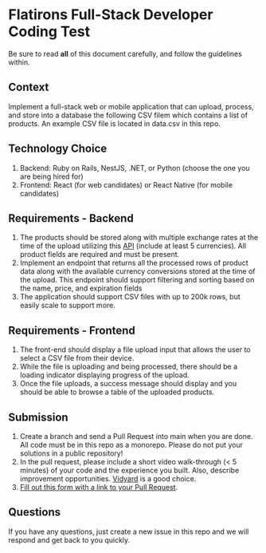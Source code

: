 # Flatirons Full-Stack Developer Coding Test

Be sure to read **all** of this document carefully, and follow the guidelines within.

## Context

Implement a full-stack web or mobile application that can upload, process, and store into a database the following CSV filem which contains a list of products. An example CSV file is located in data.csv in this repo.

## Technology Choice
1. Backend: Ruby on Rails, NestJS, .NET, or Python (choose the one you are being hired for)
2. Frontend: React (for web candidates) or React Native (for mobile candidates)

## Requirements - Backend

1. The products should be stored along with multiple exchange rates at the time of the upload utilizing this [API](https://github.com/fawazahmed0/exchange-api) (include at least 5 currencies). All product fields are required and must be present.
2. Implement an endpoint that returns all the processed rows of product data along with the available currency conversions stored at the time of the upload. This endpoint should support filtering and sorting based on the name, price, and expiration fields
4. The application should support CSV files with up to 200k rows, but easily scale to support more.

## Requirements - Frontend
1. The front-end should display a file upload input that allows the user to select a CSV file from their device.
2. While the file is uploading and being processed, there should be a loading indicator displaying progress of the upload.
3. Once the file uploads, a success message should display and you should be able to browse a table of the uploaded products.

## Submission

1. Create a branch and send a Pull Request into main when you are done. All code must be in this repo as a monorepo. Please do not put your solutions in a public repository!
2. In the pull request, please include a short video walk-through (< 5 minutes) of your code and the experience you built. Also, describe improvement opportunities. [Vidyard](https://www.vidyard.com/chrome-extension-screen-recording/?utm_source=google-ads&utm_medium=cpc&utm_campaign=ChromeExtensionScreenRecord&utm_content=Extention_ChromeExt&utm_term=computer%20screen%20recorder%20free_b&gclid=Cj0KCQiA0eOPBhCGARIsAFIwTs4sn5e2WT7CGOsil0csKejSIthegolcNF2hVsixwJIOXI1zKWW8eO4aAgoVEALw_wcB) is a good choice.
3. [Fill out this form with a link to your Pull Request](https://share.hsforms.com/1U_u8KkLWS6edbYxOoP64Dwse3g0).

## Questions

If you have any questions, just create a new issue in this repo and we will respond and get back to you quickly.
